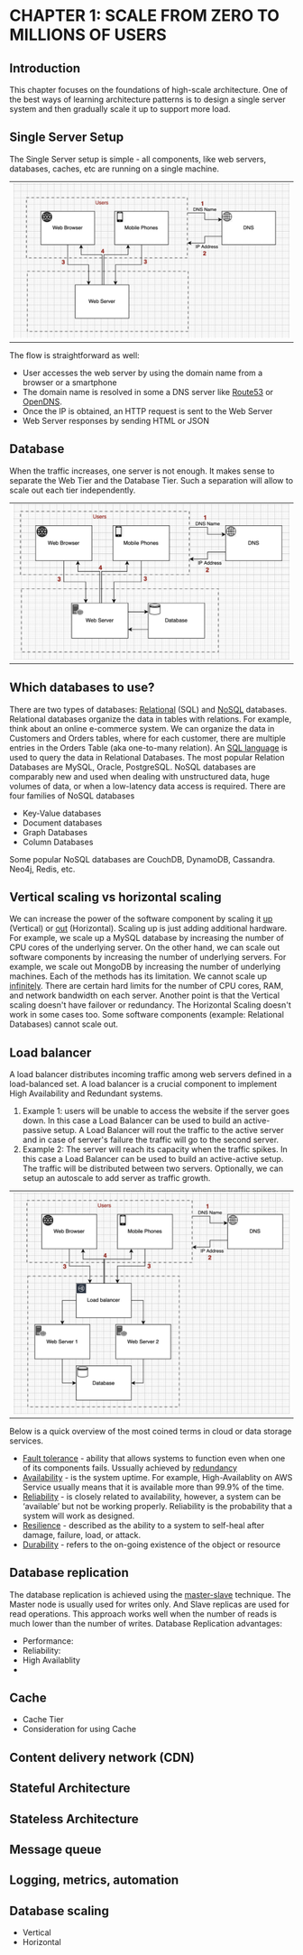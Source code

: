 # CHAPTER 1: SCALE FROM ZERO TO MILLIONS OF USERS

## Introduction
This chapter focuses on the foundations of high-scale architecture. One of the best ways of learning architecture patterns is to design a single server system and then gradually scale it up to support more load.

## Single Server Setup
The Single Server setup is simple - all components, like web servers, databases, caches, etc are running on a single machine. 
<table width="256px">
  <tr>
    <td><img src="../images/chapter1-single-server.png" /></td>
  </tr>
</table>
  
The flow is straightforward as well:
- User accesses the web server by using the domain name from a browser or a smartphone 
- The domain name is resolved in some a DNS server like [Route53](https://en.wikipedia.org/wiki/Amazon_Route_53) or [OpenDNS](https://en.wikipedia.org/wiki/OpenDNS).
- Once the IP is obtained, an HTTP request is sent to the Web Server
- Web Server responses by sending HTML or JSON 

## Database
When the traffic increases, one server is not enough. It makes sense to separate the Web Tier and the Database Tier. Such a separation will allow to scale out each tier independently. 
<table width="256px">
  <tr>
    <td><img src="../images/ch1-server-db.png" /></td>
  </tr>
</table>


## Which databases to use?
There are two types of databases: [Relational](https://en.wikipedia.org/wiki/Relational_database) (SQL) and [NoSQL](https://en.wikipedia.org/wiki/NoSQL) databases. Relational databases organize the data in tables with relations. For example, think about an online e-commerce system. We can organize the data in Customers and Orders tables, where for each customer, there are multiple entries in the Orders Table (aka one-to-many relation). An [SQL language](https://www.w3schools.com/sql/sql_intro.asp) is used to query the data in Relational Databases. The most popular Relation Databases are MySQL, Oracle, PostgreSQL.
NoSQL databases are comparably new and used when dealing with unstructured data, huge volumes of data, or when a low-latency data access is required. There are four families of NoSQL databases
- Key-Value databases
- Document databases 
- Graph Databases
- Column Databases  

Some popular NoSQL databases are CouchDB, DynamoDB, Cassandra. Neo4j, Redis, etc.

## Vertical scaling vs horizontal scaling
We can increase the power of the software component by scaling it [up](https://en.wikipedia.org/wiki/Scalability) (Vertical) or [out](https://en.wikipedia.org/wiki/Scalability) (Horizontal). Scaling up is just adding additional hardware. For example, we scale up a MySQL database by increasing the number of CPU cores of the underlying server. On the other hand, we can scale out software components by increasing the number of underlying servers. For example, we scale out MongoDB by increasing the number of underlying machines. 
Each of the methods has its limitation. We cannot scale up [infinitely](). There are certain hard limits for the number of CPU cores, RAM, and network bandwidth on each server. Another point is that the Vertical scaling doesn't have failover or redundancy. The Horizontal Scaling doesn't work in some cases too. Some software components (example: Relational Databases) cannot scale out. 


## Load balancer
A load balancer distributes incoming traffic among web servers defined in a load-balanced set. A load balancer is a crucial component to implement High Availability and Redundant systems.
1. Example 1: users will be unable to access the website if the server goes down. In this case a Load Balancer can be used to build an active-passive setup. A Load Balancer will rout the traffic to the active server and in case of server's failure the traffic will go to the second server.  
2. Example 2: The server will reach its capacity when the traffic spikes. In this case a Load Balancer can be used to build an active-active setup. The traffic will be distributed between two servers. Optionally, we can setup an autoscale to add server as traffic growth.

<table width="256px">
  <tr>
    <td><img src="../images/ch1-load-balancer.png" /></td>
  </tr>
</table>

Below is a quick overview of the most coined terms in cloud or data storage services.
- [Fault tolerance](https://sprinkle-twinkles.medium.com/availability-vs-reliability-vs-durability-vs-resiliency-dfead8c92c58) - ability that allows systems to function even when one of its components fails. Ussually achieved by [redundancy](https://en.wikipedia.org/wiki/Redundancy_(engineering)) 
- [Availability](https://sprinkle-twinkles.medium.com/availability-vs-reliability-vs-durability-vs-resiliency-dfead8c92c58) - is the system uptime. For example, High-Availablity on AWS Service usually means that it is available more than 99.9% of the time.
- [Reliability](https://sprinkle-twinkles.medium.com/availability-vs-reliability-vs-durability-vs-resiliency-dfead8c92c58) - is closely related to availability, however, a system can be ‘available’ but not be working properly. Reliability is the probability that a system will work as designed.
- [Resilience](https://sprinkle-twinkles.medium.com/availability-vs-reliability-vs-durability-vs-resiliency-dfead8c92c58) - described as the ability to a system to self-heal after damage, failure, load, or attack.
- [Durability](https://sprinkle-twinkles.medium.com/availability-vs-reliability-vs-durability-vs-resiliency-dfead8c92c58) - refers to the on-going existence of the object or resource

## Database replication
The database replication is achieved using the [master-slave](https://en.wikipedia.org/wiki/Master/slave_(technology)) technique. The Master node is usually used for writes only. And Slave replicas are used for read operations. This approach works well when the number of reads is much lower than the number of writes.
Database Replication advantages:
- Performance:
- Reliability: 
- High Availablity
- 

## Cache
- Cache Tier
- Consideration for using Cache

## Content delivery network (CDN)

## Stateful Architecture

## Stateless Architecture

## Message queue

## Logging, metrics, automation

## Database scaling
- Vertical
- Horizontal

